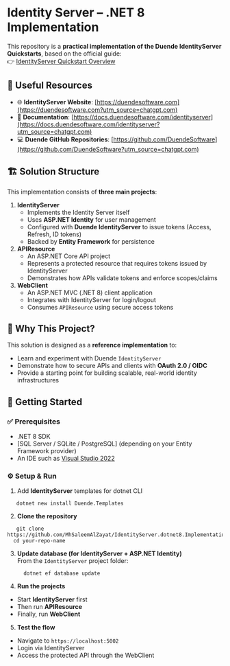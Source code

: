 # Identity Server – .NET 8 Implementation

This repository is a **practical implementation of the Duende IdentityServer Quickstarts**, based on the official guide:  
👉 [IdentityServer Quickstart Overview](https://docs.duendesoftware.com/identityserver/quickstarts/0-overview/?utm_source=chatgpt.com)

## 🔗 Useful Resources

- 🌐 **IdentityServer Website**: [https://duendesoftware.com](https://duendesoftware.com?utm_source=chatgpt.com)
- 📖 **Documentation**: [https://docs.duendesoftware.com/identityserver](https://docs.duendesoftware.com/identityserver?utm_source=chatgpt.com)
- 💻 **Duende GitHub Repositories**: [https://github.com/DuendeSoftware](https://github.com/DuendeSoftware?utm_source=chatgpt.com)

## 🏗️ Solution Structure

This implementation consists of **three main projects**:

1. **IdentityServer**
	- Implements the Identity Server itself
    - Uses **ASP.NET Identity** for user management
    - Configured with **Duende IdentityServer** to issue tokens (Access, Refresh, ID tokens)
    - Backed by **Entity Framework** for persistence
2. **APIResource**
    - An ASP.NET Core API project
    - Represents a protected resource that requires tokens issued by IdentityServer
    - Demonstrates how APIs validate tokens and enforce scopes/claims
3. **WebClient**
    - An ASP.NET MVC (.NET 8) client application
    - Integrates with IdentityServer for login/logout
    - Consumes `APIResource` using secure access tokens
## 🚀 Why This Project?

This solution is designed as a **reference implementation** to:
- Learn and experiment with Duende `IdentityServer`
- Demonstrate how to secure APIs and clients with **OAuth 2.0 / OIDC**
- Provide a starting point for building scalable, real-world identity infrastructures

## 🚀 Getting Started

### ✅ Prerequisites

- .NET 8 SDK
- [SQL Server / SQLite / PostgreSQL] (depending on your Entity Framework provider)
- An IDE such as [Visual Studio 2022](https://visualstudio.microsoft.com/?utm_source=chatgpt.com)
### ⚙️ Setup & Run
1. Add **IdentityServer** templates for dotnet CLI
``` bach
   dotnet new install Duende.Templates
```

2. **Clone the repository**
```bach 
   git clone https://github.com/MhSaleemAlZayat/IdentityServer.dotnet8.Implementation.git
  cd your-repo-name
```
   
3.  **Update database (for IdentityServer + ASP.NET Identity)**  
	   From the `IdentityServer` project folder:
	   ```pach
	     dotnet ef database update
	   ```
4. **Run the projects**

- Start **IdentityServer** first
- Then run **APIResource**
- Finally, run **WebClient**

5. **Test the flow**
- Navigate to `https://localhost:5002`
- Login via IdentityServer
- Access the protected API through the WebClient
